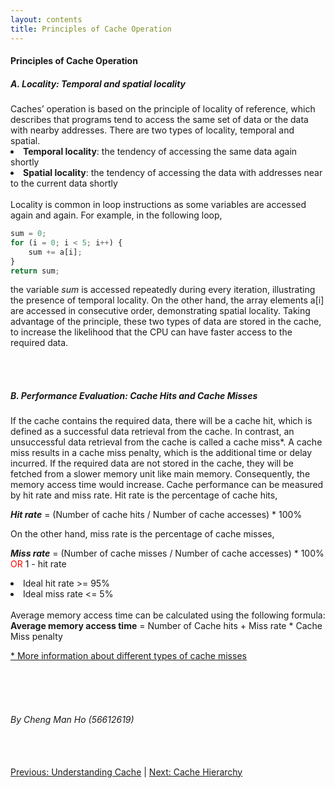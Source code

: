 ```yaml
---
layout: contents
title: Principles of Cache Operation
---
```


<h4><b>Principles of Cache Operation</b></h4>

<h5><b>A. Locality: Temporal and spatial locality</b></h5>

<div = class="bodytext">
Caches’ operation is based on the principle of locality of reference, which describes that programs tend to access the same set of data or the data with nearby addresses. There are two types of locality, temporal and spatial.

<li><b>Temporal locality</b>: the tendency of accessing the same data again shortly </li>
<li><b>Spatial locality</b>: the tendency of accessing the data with addresses near to the current data shortly</li>
<br/>
Locality is common in loop instructions as some variables are accessed again and again. For example, in the following loop,

```js
sum = 0;
for (i = 0; i < 5; i++) {
	sum += a[i];
}
return sum;
```

the variable _sum_ is accessed repeatedly during every iteration, illustrating the presence of temporal locality. On the other hand, the array elements a[i] are accessed in consecutive order, demonstrating spatial locality.
Taking advantage of the principle, these two types of data are stored in the cache, to increase the likelihood that the CPU can have faster access to the required data. 

<br/> <br/>

<h5><b>B. Performance Evaluation: Cache Hits and Cache Misses</b></h5>

If the cache contains the required data, there will be a cache hit, which is defined as a successful data retrieval from the cache. In contrast, an unsuccessful data retrieval from the cache is called a cache miss*. A cache miss results in a cache miss penalty, which is the additional time or delay incurred. If the required data are not stored in the cache, they will be fetched from a slower memory unit like main memory. Consequently, the memory access time would increase.
Cache performance can be measured by hit rate and miss rate. Hit rate is the percentage of cache hits, <br/>

<b><i>Hit rate</i></b> =  (Number of cache hits / Number of cache accesses) * 100% <br/>

On the other hand, miss rate is the percentage of cache misses, <br/>

<b><i>Miss rate</b></i> =  (Number of cache misses / Number of cache accesses) * 100%  <span style="color: red;">OR</span>  1 - hit rate <br/>

<li>Ideal hit rate >= 95%</li>
<li>Ideal miss rate <= 5%</li>
<br/>
Average memory access time can be calculated using the following formula: <br/>
<b>Average memory access time</b> = Number of Cache hits + Miss rate * Cache Miss penalty

<br/>

<a href="https://www.hostinger.com/tutorials/cache-miss#What_Is_a_Cache_Miss">* More information about different types of cache misses</a>

<br/> <br/> <br/>
<h6>By Cheng Man Ho (56612619)</h6>
<br/> <br/>
<div class="middle">
<a href="https://cs1102proj-cache.github.io/CS1102/contents/understanding_cache.html">Previous: Understanding Cache</a> |
<a href="https://cs1102proj-cache.github.io/CS1102/contents/cache_hierarchy.html">Next: Cache Hierarchy</a>
<br/> 
